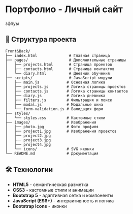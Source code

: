 # Портфолио - Личный сайт
зфпуы

## 📁 Структура проекта

```
Front&Back/
├── index.html              # Главная страница
├── pages/                  # Дополнительные страницы
│   ├── projects.html       # Страница проектов
│   ├── contacts.html       # Страница контактов
│   └── diary.html          # Дневник обучения
├── scripts/                # JavaScript модули
│   ├── main.js            # Основная логика
│   ├── projects.js        # Логика страницы проектов
│   ├── contacts.js        # Логика страницы контактов
│   ├── diary.js           # Логика дневника
│   ├── filters.js         # Фильтрация и поиск
│   ├── modal.js           # Модальные окна
│   └── form-validation.js # Валидация форм
├── styles/
│   └── styles.css         # Кастомные стили
├── images/                # Изображения
│   ├── photo.jpg          # Фото профиля
│   ├── project1.jpg       # Изображения проектов
│   ├── project2.jpg
│   ├── project3.jpg
│   ├── project4.jpg
│   └── icons/             # SVG иконки
└── README.md              # Документация
```

## 🛠 Технологии

- **HTML5** - семантическая разметка
- **CSS3** - кастомные стили и анимации
- **Bootstrap 5** - адаптивная сетка и компоненты
- **JavaScript (ES6+)** - интерактивность и логика
- **Bootstrap Icons** - иконки
